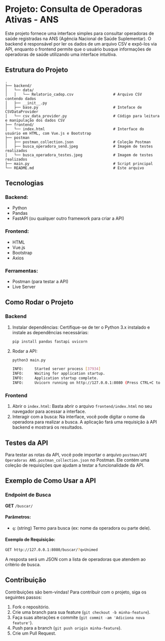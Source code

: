 # Projeto: Consulta de Operadoras Ativas - ANS

Este projeto fornece uma interface simples para consultar operadoras de saúde registradas na ANS (Agência Nacional de Saúde Suplementar). O backend é responsável por ler os dados de um arquivo CSV e expô-los via API, enquanto o frontend permite que o usuário busque informações de operadoras de saúde utilizando uma interface intuitiva.

## Estrutura do Projeto

```
.
├── backend/
│   └── data/
│   │   └── Relatorio_cadop.csv                  # Arquivo CSV contendo dados
│   ├── __init__.py
│   ├── base.py                                  # Inteface de CSVDataProvider
│   └── csv_data_provider.py                     # Código para leitura e manipulação dos dados CSV 
├── frontend/
│   └── index.html                               # Interface do usuário em HTML, com Vue.js e Bootstrap
├── postman
│   ├── postman_collection.json                  # Coleção Postman
│   ├── busca_operadora_send.jpeg                # Imagem de testes realizados
│   └── busca_operadora_testes.jpeg              # Imagem de testes realizados
├── main.py                                      # Script principal
└── README.md                                    # Este arquivo
```

## Tecnologias

### Backend:
- Python
- Pandas
- FastAPI (ou qualquer outro framework para criar a API)

### Frontend:
- HTML
- Vue.js
- Bootstrap
- Axios

### Ferramentas:
- Postman (para testar a API)
- Live Server

## Como Rodar o Projeto

### Backend

1. Instalar dependências: Certifique-se de ter o Python 3.x instalado e instale as dependências necessárias:

   ```bash
   pip install pandas fastapi uvicorn
   ```

2. Rodar a API:

   ```bash
   python3 main.py

   INFO:     Started server process [37934]
   INFO:     Waiting for application startup.
   INFO:     Application startup complete.
   INFO:     Uvicorn running on http://127.0.0.1:8080 (Press CTRL+C to quit)
   ```

### Frontend

1. Abrir o `index.html`: Basta abrir o arquivo `frontend/index.html` no seu navegador para acessar a interface.
2. Interagir com a busca: Na interface, você pode digitar o nome da operadora para realizar a busca. A aplicação fará uma requisição à API backend e mostrará os resultados.

## Testes da API

Para testar as rotas da API, você pode importar o arquivo `postman/API Operadoras ANS.postman_collection.json` no Postman. Ele contém uma coleção de requisições que ajudam a testar a funcionalidade da API.

## Exemplo de Como Usar a API

### Endpoint de Busca

**GET** `/buscar/`

#### Parâmetros:
- `q`: (string) Termo para busca (ex: nome da operadora ou parte dele).

#### Exemplo de Requisição:

```bash
GET http://127.0.0.1:8080/buscar/?q=Unimed
```

A resposta será um JSON com a lista de operadoras que atendem ao critério de busca.

## Contribuição

Contribuições são bem-vindas! Para contribuir com o projeto, siga os seguintes passos:

1. Fork o repositório.
2. Crie uma branch para sua feature (`git checkout -b minha-feature`).
3. Faça suas alterações e commite (`git commit -am 'Adiciona nova feature'`).
4. Push para a branch (`git push origin minha-feature`).
5. Crie um Pull Request.
